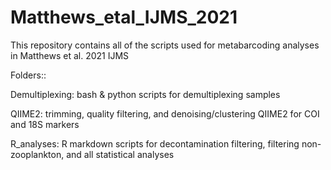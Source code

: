# Matthews_etal_IJMS_2021

This repository contains all of the scripts used for metabarcoding analyses in Matthews et al. 2021 IJMS 


Folders::

Demultiplexing:
bash & python scripts for demultiplexing samples

QIIME2: 
trimming, quality filtering, and denoising/clustering QIIME2 for COI and 18S markers

R_analyses: 
R markdown scripts for decontamination filtering, filtering non-zooplankton, and all statistical analyses
